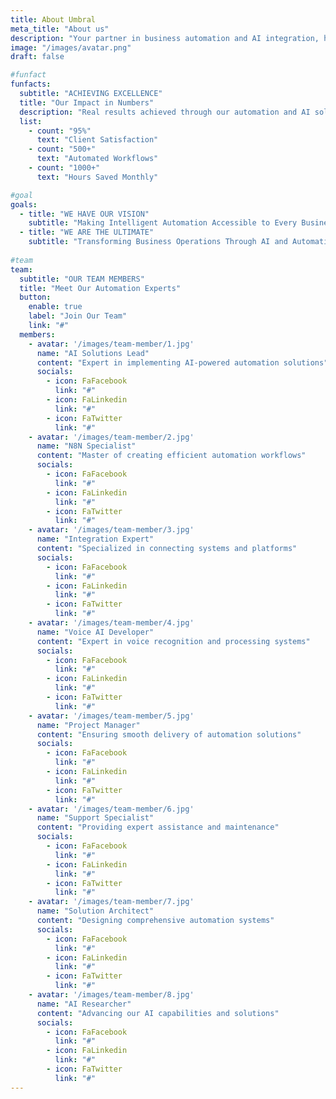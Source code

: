 ```yaml
---
title: About Umbral
meta_title: "About us"
description: "Your partner in business automation and AI integration, helping companies control chaos through intelligent solutions"
image: "/images/avatar.png"
draft: false

#funfact
funfacts:
  subtitle: "ACHIEVING EXCELLENCE"
  title: "Our Impact in Numbers"
  description: "Real results achieved through our automation and AI solutions"
  list:
    - count: "95%"
      text: "Client Satisfaction"             
    - count: "500+"
      text: "Automated Workflows"             
    - count: "1000+"
      text: "Hours Saved Monthly"

#goal
goals:
  - title: "WE HAVE OUR VISION"
    subtitle: "Making Intelligent Automation Accessible to Every Business"
  - title: "WE ARE THE ULTIMATE"
    subtitle: "Transforming Business Operations Through AI and Automation Excellence"
    
#team
team:
  subtitle: "OUR TEAM MEMBERS"
  title: "Meet Our Automation Experts"
  button:
    enable: true
    label: "Join Our Team"
    link: "#"
  members:
    - avatar: '/images/team-member/1.jpg'
      name: "AI Solutions Lead"
      content: "Expert in implementing AI-powered automation solutions"
      socials:
        - icon: FaFacebook
          link: "#"
        - icon: FaLinkedin
          link: "#"
        - icon: FaTwitter
          link: "#"
    - avatar: '/images/team-member/2.jpg'
      name: "N8N Specialist"
      content: "Master of creating efficient automation workflows"
      socials:
        - icon: FaFacebook
          link: "#"
        - icon: FaLinkedin
          link: "#"
        - icon: FaTwitter
          link: "#"
    - avatar: '/images/team-member/3.jpg'
      name: "Integration Expert"
      content: "Specialized in connecting systems and platforms"
      socials:
        - icon: FaFacebook
          link: "#"
        - icon: FaLinkedin
          link: "#"
        - icon: FaTwitter
          link: "#"
    - avatar: '/images/team-member/4.jpg'
      name: "Voice AI Developer"
      content: "Expert in voice recognition and processing systems"
      socials:
        - icon: FaFacebook
          link: "#"
        - icon: FaLinkedin
          link: "#"
        - icon: FaTwitter
          link: "#"
    - avatar: '/images/team-member/5.jpg'
      name: "Project Manager"
      content: "Ensuring smooth delivery of automation solutions"
      socials:
        - icon: FaFacebook
          link: "#"
        - icon: FaLinkedin
          link: "#"
        - icon: FaTwitter
          link: "#"
    - avatar: '/images/team-member/6.jpg'
      name: "Support Specialist"
      content: "Providing expert assistance and maintenance"
      socials:
        - icon: FaFacebook
          link: "#"
        - icon: FaLinkedin
          link: "#"
        - icon: FaTwitter
          link: "#"
    - avatar: '/images/team-member/7.jpg'
      name: "Solution Architect"
      content: "Designing comprehensive automation systems"
      socials:
        - icon: FaFacebook
          link: "#"
        - icon: FaLinkedin
          link: "#"
        - icon: FaTwitter
          link: "#"
    - avatar: '/images/team-member/8.jpg'
      name: "AI Researcher"
      content: "Advancing our AI capabilities and solutions"
      socials:
        - icon: FaFacebook
          link: "#"
        - icon: FaLinkedin
          link: "#"
        - icon: FaTwitter
          link: "#"
---
```

